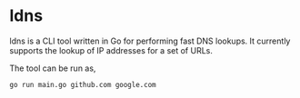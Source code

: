 # ldns

ldns is a CLI tool written in Go for performing fast DNS lookups. It currently supports the lookup of IP addresses for a set of URLs.

The tool can be run as,
```
go run main.go github.com google.com
```
